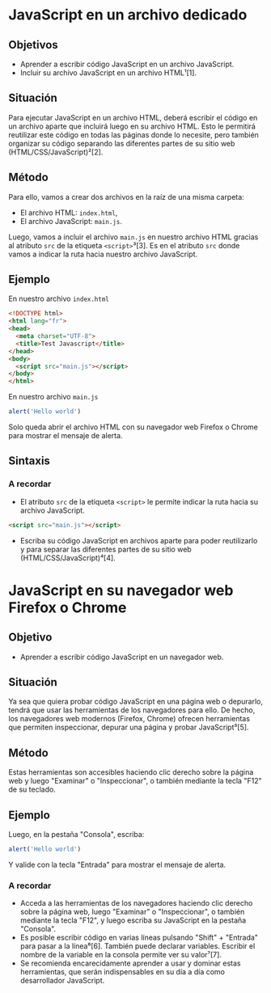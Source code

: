 # JavaScript en un archivo dedicado

## Objetivos

- Aprender a escribir código JavaScript en un archivo JavaScript.
- Incluir su archivo JavaScript en un archivo HTML¹[1].

## Situación

Para ejecutar JavaScript en un archivo HTML, deberá escribir el código en un archivo aparte que incluirá luego en su archivo HTML. Esto le permitirá reutilizar este código en todas las páginas donde lo necesite, pero también organizar su código separando las diferentes partes de su sitio web (HTML/CSS/JavaScript)²[2].

## Método

Para ello, vamos a crear dos archivos en la raíz de una misma carpeta:

- El archivo HTML: `index.html`,
- El archivo JavaScript: `main.js`.

Luego, vamos a incluir el archivo `main.js` en nuestro archivo HTML gracias al atributo `src` de la etiqueta `<script>`³[3]. Es en el atributo `src` donde vamos a indicar la ruta hacia nuestro archivo JavaScript.

## Ejemplo

En nuestro archivo `index.html`

```html
<!DOCTYPE html>
<html lang="fr">
<head>
  <meta charset="UTF-8">
  <title>Test Javascript</title>
</head>
<body>
  <script src="main.js"></script>
</body>
</html>
```

En nuestro archivo `main.js`

```javascript
alert('Hello world')
```

Solo queda abrir el archivo HTML con su navegador web Firefox o Chrome para mostrar el mensaje de alerta.

## Sintaxis

### A recordar

- El atributo `src` de la etiqueta `<script>` le permite indicar la ruta hacia su archivo JavaScript.

```html
<script src="main.js"></script>
```

- Escriba su código JavaScript en archivos aparte para poder reutilizarlo y para separar las diferentes partes de su sitio web (HTML/CSS/JavaScript)⁴[4].

# JavaScript en su navegador web Firefox o Chrome

## Objetivo

- Aprender a escribir código JavaScript en un navegador web.

## Situación

Ya sea que quiera probar código JavaScript en una página web o depurarlo, tendrá que usar las herramientas de los navegadores para ello. De hecho, los navegadores web modernos (Firefox, Chrome) ofrecen herramientas que permiten inspeccionar, depurar una página y probar JavaScript⁵[5].

## Método

Estas herramientas son accesibles haciendo clic derecho sobre la página web y luego "Examinar" o "Inspeccionar", o también mediante la tecla "F12" de su teclado.

## Ejemplo

Luego, en la pestaña "Consola", escriba:

```javascript
alert('Hello world')
```

Y valide con la tecla "Entrada" para mostrar el mensaje de alerta.

### A recordar

- Acceda a las herramientas de los navegadores haciendo clic derecho sobre la página web, luego "Examinar" o "Inspeccionar", o también mediante la tecla "F12", y luego escriba su JavaScript en la pestaña "Consola".
- Es posible escribir código en varias líneas pulsando "Shift" + "Entrada" para pasar a la línea⁶[6]. También puede declarar variables. Escribir el nombre de la variable en la consola permite ver su valor⁷[7].
- Se recomienda encarecidamente aprender a usar y dominar estas herramientas, que serán indispensables en su día a día como desarrollador JavaScript.
